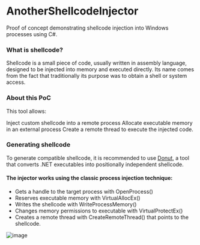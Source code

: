 # AnotherShellcodeInjector
Proof of concept demonstrating shellcode injection into Windows processes using C#.

### What is shellcode?

Shellcode is a small piece of code, usually written in assembly language, designed to be injected into memory and executed directly. Its name comes from the fact that traditionally its purpose was to obtain a shell or system access.

### About this PoC

This tool allows:

Inject custom shellcode into a remote process
Allocate executable memory in an external process
Create a remote thread to execute the injected code.

### Generating shellcode
To generate compatible shellcode, it is recommended to use [Donut](https://github.com/TheWover/donut), a tool that converts .NET executables into positionally independent shellcode.

#### The injector works using the classic process injection technique:

* Gets a handle to the target process with OpenProcess()
* Reserves executable memory with VirtualAllocEx()
* Writes the shellcode with WriteProcessMemory()
* Changes memory permissions to executable with VirtualProtectEx()
* Creates a remote thread with CreateRemoteThread() that points to the shellcode.

![image](https://github.com/user-attachments/assets/730d3ae2-87ed-45b0-be9c-81fdd6bf5a38)
